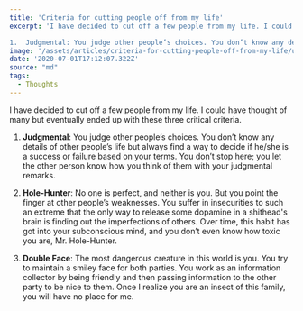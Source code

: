 ```yaml
---
title: 'Criteria for cutting people off from my life'
excerpt: 'I have decided to cut off a few people from my life. I could have thought of many but eventually ended up with these three critical criteria.

1.  Judgmental: You judge other people’s choices. You don’t know any details of other people’s life but always find a way to decide if he/she is a success or failure based on your terms. You don’t stop here; you let the other person know how you think of them with your judgmental remarks.  '
image: '/assets/articles/criteria-for-cutting-people-off-from-my-life/unfriend.jpg'
date: '2020-07-01T17:12:07.322Z'
source: "md"
tags:
  - Thoughts
---
```

I have decided to cut off a few people from my life. I could have thought of many but eventually ended up with these three critical criteria.

1.  **Judgmental**: You judge other people’s choices. You don’t know any details of other people’s life but always find a way to decide if he/she is a success or failure based on your terms. You don’t stop here; you let the other person know how you think of them with your judgmental remarks.  
    
2.  **Hole-Hunter**: No one is perfect, and neither is you. But you point the finger at other people’s weaknesses. You suffer in insecurities to such an extreme that the only way to release some dopamine in a shithead's brain is finding out the imperfections of others. Over time, this habit has got into your subconscious mind, and you don’t even know how toxic you are, Mr. Hole-Hunter.  
    
3.  **Double Face**: The most dangerous creature in this world is you. You try to maintain a smiley face for both parties. You work as an information collector by being friendly and then passing information to the other party to be nice to them. Once I realize you are an insect of this family, you will have no place for me.